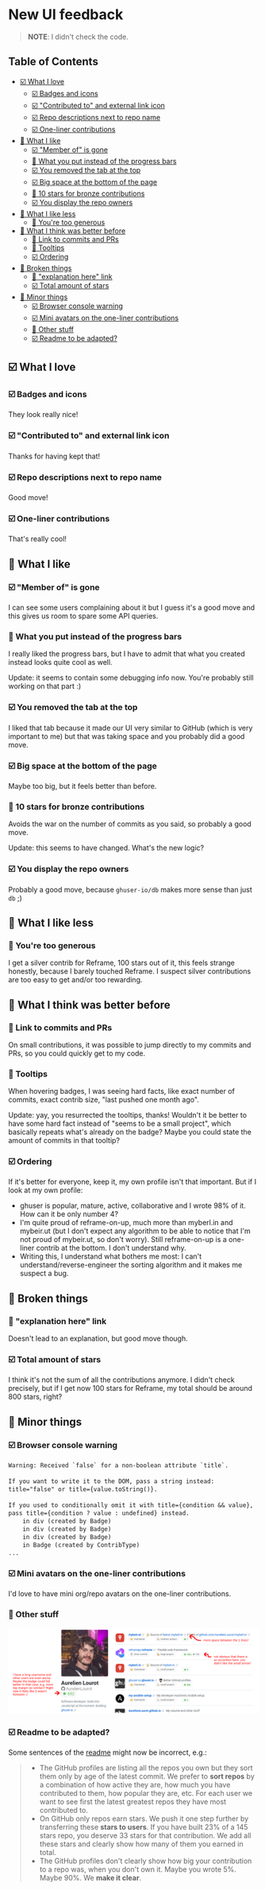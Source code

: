# New UI feedback

> **NOTE**: I didn't check the code.

## Table of Contents

<!-- toc -->

- [:ballot_box_with_check: What I love](#ballot_box_with_check-what-i-love)
  * [:ballot_box_with_check: Badges and icons](#ballot_box_with_check-badges-and-icons)
  * [:ballot_box_with_check: "Contributed to" and external link icon](#ballot_box_with_check-contributed-to-and-external-link-icon)
  * [:ballot_box_with_check: Repo descriptions next to repo name](#ballot_box_with_check-repo-descriptions-next-to-repo-name)
  * [:ballot_box_with_check: One-liner contributions](#ballot_box_with_check-one-liner-contributions)
- [:black_square_button: What I like](#black_square_button-what-i-like)
  * [:ballot_box_with_check: "Member of" is gone](#ballot_box_with_check-member-of-is-gone)
  * [:black_square_button: What you put instead of the progress bars](#black_square_button-what-you-put-instead-of-the-progress-bars)
  * [:ballot_box_with_check: You removed the tab at the top](#ballot_box_with_check-you-removed-the-tab-at-the-top)
  * [:ballot_box_with_check: Big space at the bottom of the page](#ballot_box_with_check-big-space-at-the-bottom-of-the-page)
  * [:black_square_button: 10 stars for bronze contributions](#black_square_button-10-stars-for-bronze-contributions)
  * [:ballot_box_with_check: You display the repo owners](#ballot_box_with_check-you-display-the-repo-owners)
- [:black_square_button: What I like less](#black_square_button-what-i-like-less)
  * [:black_square_button: You're too generous](#black_square_button-youre-too-generous)
- [:black_square_button: What I think was better before](#black_square_button-what-i-think-was-better-before)
  * [:black_square_button: Link to commits and PRs](#black_square_button-link-to-commits-and-prs)
  * [:black_square_button: Tooltips](#black_square_button-tooltips)
  * [:ballot_box_with_check: Ordering](#ballot_box_with_check-ordering)
- [:black_square_button: Broken things](#black_square_button-broken-things)
  * [:black_square_button: "explanation here" link](#black_square_button-explanation-here-link)
  * [:ballot_box_with_check: Total amount of stars](#ballot_box_with_check-total-amount-of-stars)
- [:black_square_button: Minor things](#black_square_button-minor-things)
  * [:ballot_box_with_check: Browser console warning](#ballot_box_with_check-browser-console-warning)
  * [:ballot_box_with_check: Mini avatars on the one-liner contributions](#ballot_box_with_check-mini-avatars-on-the-one-liner-contributions)
  * [:black_square_button: Other stuff](#black_square_button-other-stuff)
  * [:ballot_box_with_check: Readme to be adapted?](#ballot_box_with_check-readme-to-be-adapted)

<!-- tocstop -->

## :ballot_box_with_check: What I love

### :ballot_box_with_check: Badges and icons

They look really nice!

### :ballot_box_with_check: "Contributed to" and external link icon

Thanks for having kept that!

### :ballot_box_with_check: Repo descriptions next to repo name

Good move!

### :ballot_box_with_check: One-liner contributions

That's really cool!

## :black_square_button: What I like

### :ballot_box_with_check: "Member of" is gone

I can see some users complaining about it but I guess it's a good move and this gives us room to
spare some API queries.

### :black_square_button: What you put instead of the progress bars

I really liked the progress bars, but I have to admit that what you created instead looks quite
cool as well.

Update: it seems to contain some debugging info now. You're probably still working on that part :)

### :ballot_box_with_check: You removed the tab at the top

I liked that tab because it made our UI very similar to GitHub (which is very important to me) but
that was taking space and you probably did a good move.

### :ballot_box_with_check: Big space at the bottom of the page

Maybe too big, but it feels better than before.

### :black_square_button: 10 stars for bronze contributions

Avoids the war on the number of commits as you said, so probably a good move.

Update: this seems to have changed. What's the new logic?

### :ballot_box_with_check: You display the repo owners

Probably a good move, because `ghuser-io/db` makes more sense than just `db` ;)

## :black_square_button: What I like less

### :black_square_button: You're too generous

I get a silver contrib for Reframe, 100 stars out of it, this feels strange honestly, because I
barely touched Reframe. I suspect silver contributions are too easy to get and/or too rewarding.

## :black_square_button: What I think was better before

### :black_square_button: Link to commits and PRs

On small contributions, it was possible to jump directly to my commits and PRs, so you could quickly
get to my code.

### :black_square_button: Tooltips

When hovering badges, I was seeing hard facts, like exact number of commits, exact contrib size,
"last pushed one month ago".

Update: yay, you resurrected the tooltips, thanks! Wouldn't it be better to have some hard fact
instead of "seems to be a small project", which basically repeats what's already on the badge?
Maybe you could state the amount of commits in that tooltip?

### :ballot_box_with_check: Ordering

If it's better for everyone, keep it, my own profile isn't that important. But if I look at my own
profile:

* ghuser is popular, mature, active, collaborative and I wrote 98% of it. How can it be only number
  4?
* I'm quite proud of reframe-on-up, much more than myberl.in and mybeir.ut (but I don't expect any
  algorithm to be able to notice that I'm not proud of mybeir.ut, so don't worry). Still
  reframe-on-up is a one-liner contrib at the bottom. I don't understand why.
* Writing this, I understand what bothers me most: I can't understand/reverse-engineer the sorting
  algorithm and it makes me suspect a bug.

## :black_square_button: Broken things

### :black_square_button: "explanation here" link

Doesn't lead to an explanation, but good move though.

### :ballot_box_with_check: Total amount of stars

I think it's not the sum of all the contributions anymore. I didn't check precisely, but if I get now
100 stars for Reframe, my total should be around 800 stars, right?

## :black_square_button: Minor things

### :ballot_box_with_check: Browser console warning

```
Warning: Received `false` for a non-boolean attribute `title`.

If you want to write it to the DOM, pass a string instead: title="false" or title={value.toString()}.

If you used to conditionally omit it with title={condition && value}, pass title={condition ? value : undefined} instead.
    in div (created by Badge)
    in div (created by Badge)
    in div (created by Badge)
    in Badge (created by ContribType)
...
```

### :ballot_box_with_check: Mini avatars on the one-liner contributions

I'd love to have mini org/repo avatars on the one-liner contributions.

### :black_square_button: Other stuff

![other](other.png)

### :ballot_box_with_check: Readme to be adapted?

Some sentences of the [readme](https://github.com/ghuser-io/ghuser.io#what-we-are-building) might
now be incorrect, e.g.:

> * The GitHub profiles are listing all the repos you own but they sort them only by age of the
>   latest commit. We prefer to **sort repos** by a combination of how active they are, how much you
>   have contributed to them, how popular they are, etc. For each user we want to see first the latest
>   greatest repos they have most contributed to.
> * On GitHub only repos earn stars. We push it one step further by transferring these **stars to
>   users**. If you have built 23% of a 145 stars repo, you deserve 33 stars for that contribution. We
>   add all these stars and clearly show how many of them you earned in total.
> * The GitHub profiles don't clearly show how big your contribution to a repo was, when you don't own
>   it. Maybe you wrote 5%. Maybe 90%. We **make it clear**.
